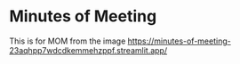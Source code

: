 # Minutes of Meeting
This is for MOM from the image
https://minutes-of-meeting-23aqhpp7wdcdkemmehzppf.streamlit.app/
